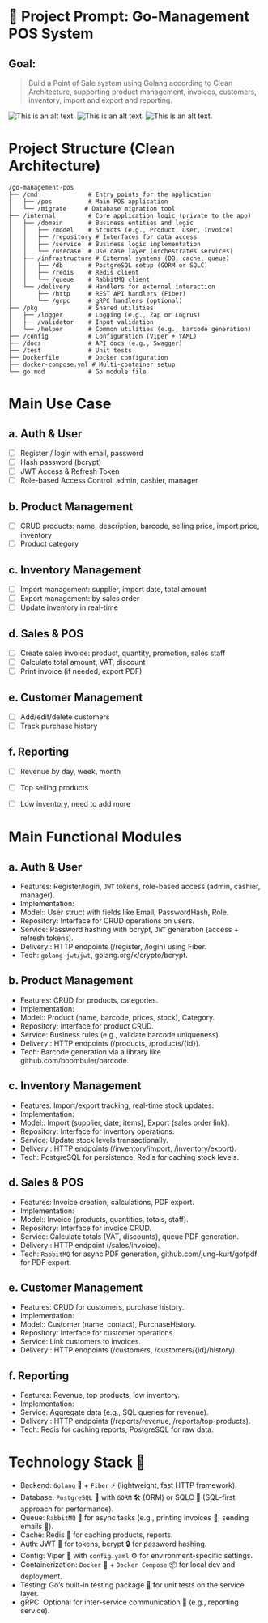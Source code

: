 # 📌 Project Prompt: Go-Management POS System
## Goal:
> Build a Point of Sale system using Golang according to Clean Architecture, supporting product management, invoices, customers, inventory, import and export and reporting. 
>

![This is an alt text.](/docs/img/architect.png)
![This is an alt text.](/docs/img/image1.png)
![This is an alt text.](/docs/img/image.png)
# Project Structure (Clean Architecture)
```
/go-management-pos
├── /cmd              # Entry points for the application
│   ├── /pos          # Main POS application
│   └── /migrate     # Database migration tool
├── /internal         # Core application logic (private to the app)
│   ├── /domain       # Business entities and logic
│   │   ├── /model    # Structs (e.g., Product, User, Invoice)
│   │   ├── /repository # Interfaces for data access
│   │   ├── /service  # Business logic implementation
│   │   └── /usecase  # Use case layer (orchestrates services)
│   ├── /infrastructure # External systems (DB, cache, queue)
│   │   ├── /db       # PostgreSQL setup (GORM or SQLC)
│   │   ├── /redis    # Redis client
│   │   └── /queue    # RabbitMQ client
│   └── /delivery     # Handlers for external interaction
│       ├── /http     # REST API handlers (Fiber)
│       └── /grpc     # gRPC handlers (optional)
├── /pkg              # Shared utilities
│   ├── /logger       # Logging (e.g., Zap or Logrus)
│   ├── /validator    # Input validation
│   └── /helper       # Common utilities (e.g., barcode generation)
├── /config           # Configuration (Viper + YAML)
├── /docs             # API docs (e.g., Swagger)
├── /test             # Unit tests
├── Dockerfile        # Docker configuration
├── docker-compose.yml # Multi-container setup
└── go.mod            # Go module file
```

# Main Use Case

## a. Auth & User
- [ ] Register / login with email, password
- [ ] Hash password (bcrypt)
- [ ] JWT Access & Refresh Token
- [ ] Role-based Access Control: admin, cashier, manager

## b. Product Management
- [ ] CRUD products: name, description, barcode, selling price, import price, inventory
- [ ] Product category

## c. Inventory Management
- [ ] Import management: supplier, import date, total amount
- [ ] Export management: by sales order
- [ ] Update inventory in real-time

## d. Sales & POS
- [ ] Create sales invoice: product, quantity, promotion, sales staff
- [ ] Calculate total amount, VAT, discount
- [ ] Print invoice (if needed, export PDF)

## e. Customer Management
- [ ] Add/edit/delete customers
- [ ] Track purchase history

## f. Reporting
- [ ] Revenue by day, week, month
- [ ] Top selling products
- [ ] Low inventory, need to add more


# Main Functional Modules
## a. Auth & User
- Features: Register/login, `JWT` tokens, role-based access (admin, cashier, manager).
- Implementation:
- Model:: User struct with fields like Email, PasswordHash, Role.
- Repository: Interface for CRUD operations on users.
- Service: Password hashing with bcrypt, `JWT` generation (access + refresh tokens).
- Delivery:: HTTP endpoints (/register, /login) using Fiber.
- Tech: `golang-jwt`/`jwt`, golang.org/x/crypto/bcrypt.
## b. Product Management
- Features: CRUD for products, categories.
- Implementation:
- Model:: Product (name, barcode, prices, stock), Category.
- Repository: Interface for product CRUD.
- Service: Business rules (e.g., validate barcode uniqueness).
- Delivery:: HTTP endpoints (/products, /products/{id}).
- Tech: Barcode generation via a library like github.com/boombuler/barcode.
## c. Inventory Management
- Features: Import/export tracking, real-time stock updates.
- Implementation:
- Model:: Import (supplier, date, items), Export (sales order link).
- Repository: Interface for inventory operations.
- Service: Update stock levels transactionally.
- Delivery:: HTTP endpoints (/inventory/import, /inventory/export).
- Tech: PostgreSQL for persistence, Redis for caching stock levels.
## d. Sales & POS
- Features: Invoice creation, calculations, PDF export.
- Implementation:
- Model:: Invoice (products, quantities, totals, staff).
- Repository: Interface for invoice CRUD.
- Service: Calculate totals (VAT, discounts), queue PDF generation.
- Delivery:: HTTP endpoint (/sales/invoice).
- Tech: `RabbitMQ` for async PDF generation, github.com/jung-kurt/gofpdf for PDF export.
## e. Customer Management
- Features: CRUD for customers, purchase history.
- Implementation:
- Model:: Customer (name, contact), PurchaseHistory.
- Repository: Interface for customer operations.
- Service: Link customers to invoices.
- Delivery:: HTTP endpoints (/customers, /customers/{id}/history).
## f. Reporting
- Features: Revenue, top products, low inventory.
- Implementation:
- Service: Aggregate data (e.g., SQL queries for revenue).
- Delivery:: HTTP endpoints (/reports/revenue, /reports/top-products).
- Tech: Redis for caching reports, PostgreSQL for raw data.
# Technology Stack 🚀
- Backend: `Golang` 🐹 + `Fiber` ⚡ (lightweight, fast HTTP framework).
- Database: `PostgreSQL` 🐘 with `GORM` 🛠️ (ORM) or SQLC 📜 (SQL-first approach for performance).
- Queue: `RabbitMQ` 🐰 for async tasks (e.g., printing invoices 🧾, sending emails 📧).
- Cache: Redis 💾 for caching products, reports.
- Auth: JWT 🔑 for tokens, bcrypt 🔒 for password hashing.
- Config: Viper 🐍 with `config.yaml` ⚙️ for environment-specific settings.
- Containerization: `Docker` 🐳 + `Docker Compose` 📦 for local dev and deployment.
- Testing: Go’s built-in testing package 🧪 for unit tests on the service layer.
- gRPC: Optional for inter-service communication 📡 (e.g., reporting service).